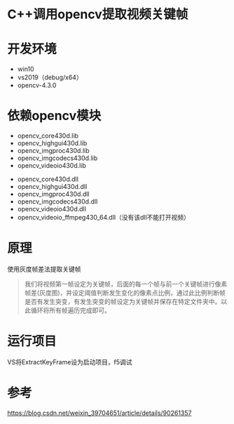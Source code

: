 # C++调用opencv提取视频关键帧

# 开发环境
* win10
* vs2019（debug/x64）
* opencv-4.3.0

# 依赖opencv模块
* opencv_core430d.lib
* opencv_highgui430d.lib
* opencv_imgproc430d.lib
* opencv_imgcodecs430d.lib
* opencv_videoio430d.lib
 
- opencv_core430d.dll
- opencv_highgui430d.dll
- opencv_imgproc430d.dll
- opencv_imgcodecs430d.dll
- opencv_videoio430d.dll
- opencv_videoio_ffmpeg430_64.dll（没有该dll不能打开视频）

# 原理
使用灰度帧差法提取关键帧
> 我们将视频第一帧设定为关键帧，后面的每一个帧与前一个关键帧进行像素帧差(灰度图)，并设定阈值判断发生变化的像素点比例，通过此比例判断帧是否有发生突变，有发生突变的帧设定为关键帧并保存在特定文件夹中。以此循环将所有帧遍历完成即可。

# 运行项目
VS将ExtractKeyFrame设为启动项目，f5调试


# 参考
https://blog.csdn.net/weixin_39704651/article/details/90261357